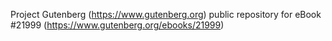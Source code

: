 Project Gutenberg (https://www.gutenberg.org) public repository for eBook #21999 (https://www.gutenberg.org/ebooks/21999)
